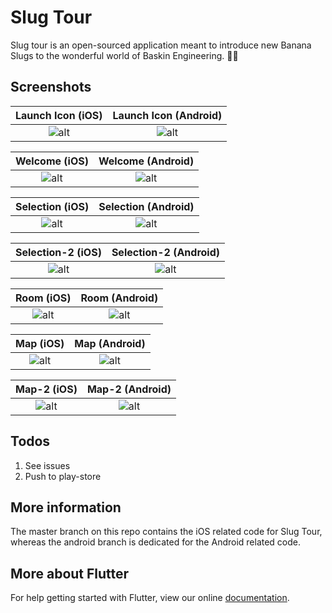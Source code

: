 # Slug Tour

Slug tour is an open-sourced application meant to introduce new Banana Slugs to the wonderful world of Baskin Engineering. 🐌🍌 

## Screenshots
|   Launch Icon (iOS)	| Launch Icon (Android)  	|
|:-:	|:-:	|
|   ![alt](./Screenshots/i-0.PNG)	|   ![alt](./Screenshots/a-0.jpg)	|

|   Welcome (iOS)	| Welcome (Android)  	|
|:-:	|:-:	|
|   ![alt](./Screenshots/i-1.PNG)	|   ![alt](./Screenshots/a-1.jpg)	|

|   Selection (iOS)	| Selection (Android)  	|
|:-:	|:-:	|
|   ![alt](./Screenshots/i-2.PNG)	|   ![alt](./Screenshots/a-2.jpg)	|

|   Selection-2 (iOS)	| Selection-2 (Android)  	|
|:-:	|:-:	|
|   ![alt](./Screenshots/i-3.PNG)	|   ![alt](./Screenshots/a-3.jpg)	|

|   Room (iOS)	| Room (Android)  	|
|:-:	|:-:	|
|   ![alt](./Screenshots/i-4.PNG)	|   ![alt](./Screenshots/a-4.jpg)	|

|   Map (iOS)	| Map (Android)  	|
|:-:	|:-:	|
|   ![alt](./Screenshots/i-5.PNG)	|   ![alt](./Screenshots/a-5.jpg)	|

|   Map-2 (iOS)	| Map-2 (Android)  	|
|:-:	|:-:	|
|   ![alt](./Screenshots/i-6.PNG)	|   ![alt](./Screenshots/a-6.jpg)	|

## Todos
1. See issues
2. Push to play-store

## More information
The master branch on this repo contains the iOS related code for Slug Tour, whereas the android branch is dedicated for the Android related code.

## More about Flutter
For help getting started with Flutter, view our online
[documentation](https://flutter.io/).
